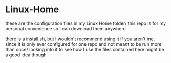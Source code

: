# Linux-Home

these are the configuration files in my Linux Home folder/
this repo is for my personal convenience so I can download them anywhere

there is a install.sh, but I wouldn't recommend using it if you aren't me, since it is only ever configured for one repo and not meant to be run more than once/
looking into it to see how I use the files contained here might be a good idea though
